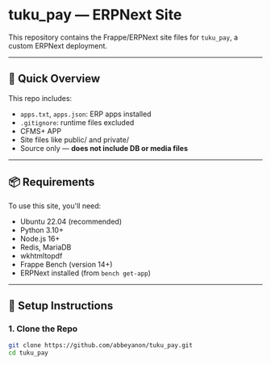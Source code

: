 # tuku_pay — ERPNext Site

This repository contains the Frappe/ERPNext site files for `tuku_pay`, a custom ERPNext deployment.

---

## 🚀 Quick Overview

This repo includes:

- `apps.txt`, `apps.json`: ERP apps installed
- `.gitignore`: runtime files excluded
- CFMS+ APP 
- Site files like public/ and private/
- Source only — **does not include DB or media files**

---

## 📦 Requirements

To use this site, you'll need:

- Ubuntu 22.04 (recommended)
- Python 3.10+
- Node.js 16+
- Redis, MariaDB
- wkhtmltopdf
- Frappe Bench (version 14+)
- ERPNext installed (from `bench get-app`)

---

## 🧰 Setup Instructions

### 1. Clone the Repo

```bash
git clone https://github.com/abbeyanon/tuku_pay.git
cd tuku_pay
